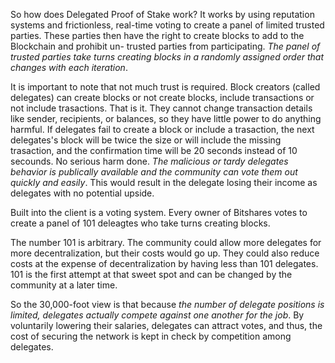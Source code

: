 
So how does Delegated Proof of Stake work? It works by using reputation systems and frictionless, real-time voting to create a panel of limited trusted parties. These parties then have the right to create blocks to add to the Blockchain and prohibit un- trusted parties from participating. *The panel of trusted parties take turns creating blocks in a randomly assigned order that changes with each iteration*.

It is important to note that not much trust is required. Block creators (called delegates) can create blocks or not create blocks, include transactions or not include trasactions. That is it. They cannot change transaction details like sender, recipients, or balances, so they have little power to do anything harmful. If delegates fail to create a block or include a trasaction, the next delegates's block will be twice the size or will include the missing trasaction, and the confirmation time will be 20 seconds instead of 10 secounds. No serious harm done. *The malicious or tardy delegates behavior is publically available and the community can vote them out quickly and easily*. This would result in the delegate losing their income as delegates with no potential upside.

Built into the client is a voting system. Every owner of Bitshares votes to create a panel of 101 deleagtes who take turns creating blocks.

The number 101 is arbitrary. The community could allow more delegates for more decentralization, but their costs would go up. They could also reduce costs at the expense of decentralization by having less than 101 delegates. 101 is the first attempt at that sweet spot and can be changed by the community at a later time.

So the 30,000-foot view is that because *the number of delegate positions is limited, delegates actually compete against one another for the job*. By voluntarily lowering their salaries, delegates can attract votes, and thus, the cost of securing the network is kept in check by competition among delegates.




